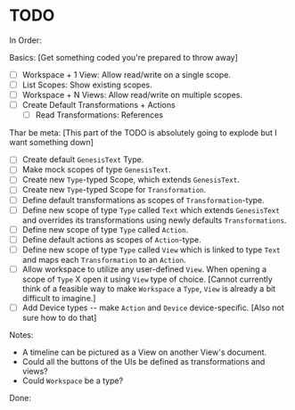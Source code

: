 # TODO 

In Order: 

Basics: [Get something coded you're prepared to throw away]
- [ ] Workspace + 1 View: Allow read/write on a single scope.
- [ ] List Scopes: Show existing scopes. 
- [ ] Workspace + N Views: Allow read/write on multiple scopes. 
- [ ] Create Default Transformations + Actions
    - [ ] Read Transformations: References

Thar be meta: [This part of the TODO is absolutely going to explode but I want something down]
- [ ] Create default `GenesisText` Type. 
- [ ] Make mock scopes of type `GenesisText`. 
- [ ] Create new `Type`-typed Scope, which extends `GenesisText`. 
- [ ] Create new `Type`-typed Scope for `Transformation`. 
- [ ] Define default transformations as scopes of `Transformation`-type. 
- [ ] Define new scope of type `Type` called `Text` which extends `GenesisText` and overrides its transformations using newly defaults `Transformations`. 
- [ ] Define new scope of type `Type` called `Action`. 
- [ ] Define default actions as scopes of `Action`-type. 
- [ ] Define new scope of type `Type` called `View` which is linked to type `Text` and maps each `Transformation` to an `Action`. 
- [ ] Allow workspace to utilize any user-defined `View`. When opening a scope of `Type` X open it using `View` type of choice. [Cannot currently think of a feasible way to make `Workspace` a `Type`, `View` is already a bit difficult to imagine.] 
- [ ] Add Device types -- make `Action` and `Device` device-specific. [Also not sure how to do that]

Notes: 
- A timeline can be pictured as a View on another View's document. 
- Could all the buttons of the UIs be defined as transformations and views? 
- Could `Workspace` be a type? 

Done: